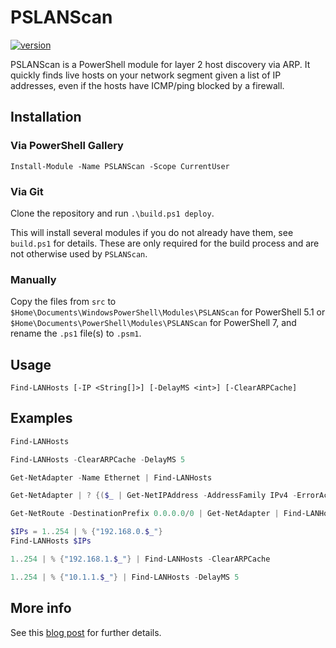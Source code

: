 # PSLANScan

[![version](https://img.shields.io/badge/version-1.1.1-blue.svg)](https://semver.org)

PSLANScan is a PowerShell module for layer 2 host discovery via ARP. It quickly finds live hosts on your network segment given a list of IP addresses, even if the hosts have ICMP/ping blocked by a firewall. 


## Installation


### Via PowerShell Gallery

`Install-Module -Name PSLANScan -Scope CurrentUser`


### Via Git

Clone the repository and run `.\build.ps1 deploy`.

This will install several modules if you do not already have them, see `build.ps1` for details. These are only required for the build process and are not otherwise used by `PSLANScan`.


### Manually

Copy the files from `src` to `$Home\Documents\WindowsPowerShell\Modules\PSLANScan` for PowerShell 5.1 or `$Home\Documents\PowerShell\Modules\PSLANScan` for PowerShell 7, and rename the `.ps1` file(s) to `.psm1`. 

## Usage

`Find-LANHosts [-IP <String[]>] [-DelayMS <int>] [-ClearARPCache]`

## Examples

```powershell
Find-LANHosts
```

```powershell
Find-LANHosts -ClearARPCache -DelayMS 5
```

```powershell
Get-NetAdapter -Name Ethernet | Find-LANHosts
```

```powershell
Get-NetAdapter | ? {($_ | Get-NetIPAddress -AddressFamily IPv4 -ErrorAction SilentlyContinue) -ne $null} | Find-LANHosts
```

```powershell
Get-NetRoute -DestinationPrefix 0.0.0.0/0 | Get-NetAdapter | Find-LANHosts
```

```powershell
$IPs = 1..254 | % {"192.168.0.$_"}
Find-LANHosts $IPs
```

```powershell
1..254 | % {"192.168.1.$_"} | Find-LANHosts -ClearARPCache
```

```powershell
1..254 | % {"10.1.1.$_"} | Find-LANHosts -DelayMS 5
```

## More info

See this [blog post](https://xkln.net/blog/layer-2-host-discovery-with-powershell-in-under-a-second/) for further details. 